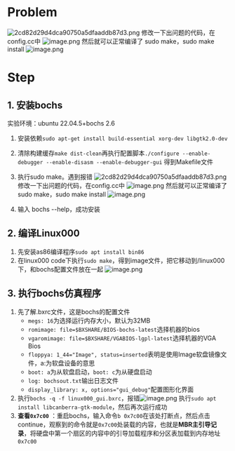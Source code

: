 # Problem
![2cd82d29d4dca90750a5dfaaddb87d3.png](https://s2.loli.net/2024/11/19/hC4QdJiVpF8Zucm.png)
修改一下出问题的代码，在config.cc中
![image.png](https://s2.loli.net/2024/11/19/rJVmTxjyOQp1AE2.png)
然后就可以正常编译了
sudo make，sudo make install
![image.png](https://s2.loli.net/2024/11/19/u19QpmKVXzSZcMW.png)
# Step
## 1. 安装bochs
实验环境：ubuntu 22.04.5+bochs 2.6
1. 安装依赖`sudo apt-get install build-essential xorg-dev libgtk2.0-dev`
2. 清除构建缓存`make dist-clean`再执行配置脚本`./configure --enable-debugger --enable-disasm --enable-debugger-gui` 得到Makefile文件
3. 执行sudo make。遇到报错
![2cd82d29d4dca90750a5dfaaddb87d3.png](https://s2.loli.net/2024/11/19/hC4QdJiVpF8Zucm.png)
修改一下出问题的代码，在config.cc中
![image.png](https://s2.loli.net/2024/11/19/rJVmTxjyOQp1AE2.png)
然后就可以正常编译了
sudo make，sudo make install
![image.png](https://s2.loli.net/2024/11/19/u19QpmKVXzSZcMW.png)

4. 输入 bochs --help，成功安装
## 2. 编译Linux000
1. 先安装as86编译程序`sudo apt install bin86`
2. 在linux000 code下执行`sudo make`，得到image文件，把它移动到/linux000下，和bochs配置文件放在一起
   ![image.png](https://s2.loli.net/2024/11/20/BLhnMe4bk1HyZrV.png)
## 3. 执行bochs仿真程序
1. 先了解.bxrc文件，这是bochs的配置文件
   - `megs: 16`为选择运行内存大小，默认为32MB
   - `romimage: file=$BXSHARE/BIOS-bochs-latest`选择机器的bios
   - `vgaromimage: file=$BXSHARE/VGABIOS-lgpl-latest`选择机器的VGA Bios
   - `floppya: 1_44="Image", status=inserted`表明是使用Image软盘镜像文件，a:为软盘设备的意思
   - `boot: a`为从软盘启动，`boot: c`为从硬盘启动
   - `log: bochsout.txt`输出日志文件
   - `display_library: x, options="gui_debug"`配置图形化界面
2. 执行`bochs -q -f linux000_gui.bxrc`，报错![image.png](https://s2.loli.net/2024/11/20/w72cnqAIhNPVej9.png)
   执行`sudo apt install libcanberra-gtk-module`，然后再次运行成功
3. **查看`0x7c00`** ：重启bochs，输入命令`b 0x7c00`在该处打断点，然后点击continue，观察到的命令就是`0x7c00`处装载的内容，也就是**MBR主引导记录**，将硬盘中第一个扇区的内容中的引导加载程序和分区表加载到内存地址`0x7c00`
